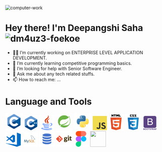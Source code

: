 ![computer-work](https://user-images.githubusercontent.com/80335921/142726562-952c929c-b273-4101-8de8-bf61edc0d34d.gif)
# Hey there! I'm Deepangshi Saha   ![dm4uz3-foekoe](https://user-images.githubusercontent.com/80335921/142727241-bb9501c5-b9dc-427f-83a9-b3a4c5f01d7f.gif)

- 👩‍💻 I’m currently working on ENTERPRISE LEVEL APPLICATION DEVELOPMENT.
- 🌱 I’m currently learning competitive programming basics.
- 🤔 I’m looking for help with Senior Software Engineer.
- 💬 Ask me about any tech related stuffs.
- 📫 How to reach me: ...

# Language and Tools
<img height="55" width="55" src="https://raw.githubusercontent.com/github/explore/f3e22f0dca2be955676bc70d6214b95b13354ee8/topics/c/c.png"/> <img height="45" width="45" src="https://github.com/Deepangshi/Deepangshi/blob/main/c%2B%2B.png"/> <img height="47" width="47" src="https://github.com/Deepangshi/Deepangshi/blob/main/java.png"/> <img height="55" width="55" src="https://github.com/Deepangshi/Deepangshi/blob/main/s9-3.png"/> <img height="55" width="55" src="https://raw.githubusercontent.com/github/explore/80688e429a7d4ef2fca1e82350fe8e3517d3494d/topics/python/python.png"/> <img height="45" width="45" src="https://raw.githubusercontent.com/github/explore/80688e429a7d4ef2fca1e82350fe8e3517d3494d/topics/javascript/javascript.png"/> <img height="50" width="50" src="https://raw.githubusercontent.com/github/explore/80688e429a7d4ef2fca1e82350fe8e3517d3494d/topics/html/html.png"/> <img height="50" width="50" src="https://raw.githubusercontent.com/github/explore/80688e429a7d4ef2fca1e82350fe8e3517d3494d/topics/css/css.png"/> <img height="46" width="49" src="https://raw.githubusercontent.com/devicons/devicon/master/icons/bootstrap/bootstrap-plain-wordmark.svg"/> <img height="45" width="49" src="https://github.com/Deepangshi/Deepangshi/blob/main/visual-studio-code-logo-284BC24C39-seeklogo.com.png"/>  <img height="50" width="50" src="https://raw.githubusercontent.com/github/explore/80688e429a7d4ef2fca1e82350fe8e3517d3494d/topics/mysql/mysql.png"/> <img height="50" width="50" src="https://raw.githubusercontent.com/github/explore/80688e429a7d4ef2fca1e82350fe8e3517d3494d/topics/sql/sql.png"/> <img height="50" width="50" src="https://raw.githubusercontent.com/github/explore/80688e429a7d4ef2fca1e82350fe8e3517d3494d/topics/git/git.png"/> <img height="50" width="50" src="https://github.com/Deepangshi/Deepangshi/blob/main/figma.png"/>
<img height="50" width="50" src=""/>
